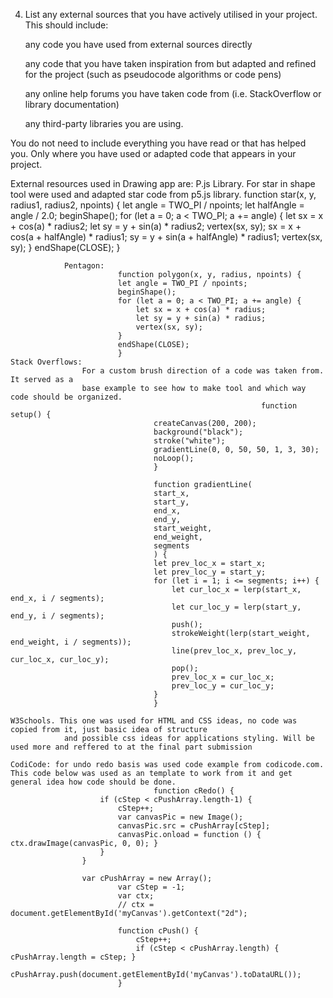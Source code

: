 4. List any external sources that you have actively utilised in your project. 
This should include:

    any code you have used from external sources directly

    any code that you have taken inspiration from 
    but adapted and refined for the project (such as pseudocode algorithms or code pens)

    any online help forums you have taken code from (i.e. StackOverflow or library documentation)

    any third-party libraries you are using.

You do not need to include everything you have read or that has helped you. 
Only where you have used or adapted code that appears in your project.

External resources used in Drawing app are:
    P.js Library.
            For star in shape tool were used and adapted star code from p5.js library.
                function star(x, y, radius1, radius2, npoints) {
                                let angle = TWO_PI / npoints;
                                let halfAngle = angle / 2.0;
                                beginShape();
                                for (let a = 0; a < TWO_PI; a += angle) {
                                    let sx = x + cos(a) * radius2;
                                    let sy = y + sin(a) * radius2;
                                    vertex(sx, sy);
                                    sx = x + cos(a + halfAngle) * radius1;
                                    sy = y + sin(a + halfAngle) * radius1;
                                    vertex(sx, sy);
                                }
                                endShape(CLOSE);
                                }

                Pentagon:
                            function polygon(x, y, radius, npoints) {
                            let angle = TWO_PI / npoints;
                            beginShape();
                            for (let a = 0; a < TWO_PI; a += angle) {
                                let sx = x + cos(a) * radius;
                                let sy = y + sin(a) * radius;
                                vertex(sx, sy);
                            }
                            endShape(CLOSE);
                            }
    Stack Overflows:
                    For a custom brush direction of a code was taken from. It served as a 
                    base example to see how to make tool and which way code should be organized.
                                                            function setup() {
                                    createCanvas(200, 200);
                                    background("black");
                                    stroke("white");
                                    gradientLine(0, 0, 50, 50, 1, 3, 30);
                                    noLoop();
                                    }

                                    function gradientLine(
                                    start_x,
                                    start_y,
                                    end_x,
                                    end_y,
                                    start_weight,
                                    end_weight,
                                    segments
                                    ) {
                                    let prev_loc_x = start_x;
                                    let prev_loc_y = start_y;
                                    for (let i = 1; i <= segments; i++) {
                                        let cur_loc_x = lerp(start_x, end_x, i / segments);
                                        let cur_loc_y = lerp(start_y, end_y, i / segments);
                                        push();
                                        strokeWeight(lerp(start_weight, end_weight, i / segments));
                                        line(prev_loc_x, prev_loc_y, cur_loc_x, cur_loc_y);
                                        pop();
                                        prev_loc_x = cur_loc_x;
                                        prev_loc_y = cur_loc_y;
                                    }
                                    }

    W3Schools. This one was used for HTML and CSS ideas, no code was copied from it, just basic idea of structure
                and possible css ideas for applications styling. Will be used more and reffered to at the final part submission

    CodiCode: for undo redo basis was used code example from codicode.com. This code below was used as an template to work from it and get general idea how code should be done.
                                    function cRedo() {
                        if (cStep < cPushArray.length-1) {
                            cStep++;
                            var canvasPic = new Image();
                            canvasPic.src = cPushArray[cStep];
                            canvasPic.onload = function () { ctx.drawImage(canvasPic, 0, 0); }
                        }
                    }
    
                    var cPushArray = new Array();
                            var cStep = -1;
                            var ctx;
                            // ctx = document.getElementById('myCanvas').getContext("2d");
                                
                            function cPush() {
                                cStep++;
                                if (cStep < cPushArray.length) { cPushArray.length = cStep; }
                                cPushArray.push(document.getElementById('myCanvas').toDataURL());
                            }